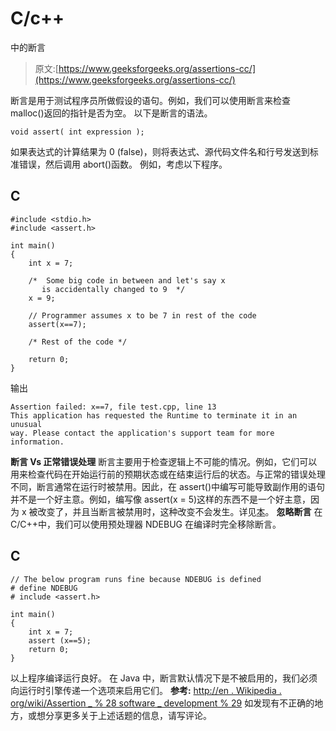 # C/c++

中的断言

> 原文:[https://www.geeksforgeeks.org/assertions-cc/](https://www.geeksforgeeks.org/assertions-cc/)

断言是用于测试程序员所做假设的语句。例如，我们可以使用断言来检查 malloc()返回的指针是否为空。
以下是断言的语法。

```
void assert( int expression ); 
```

如果表达式的计算结果为 0 (false)，则将表达式、源代码文件名和行号发送到标准错误，然后调用 abort()函数。
例如，考虑以下程序。

## C

```
#include <stdio.h>
#include <assert.h>

int main()
{
    int x = 7;

    /*  Some big code in between and let's say x
       is accidentally changed to 9  */
    x = 9;

    // Programmer assumes x to be 7 in rest of the code
    assert(x==7);

    /* Rest of the code */

    return 0;
}
```

输出

```
Assertion failed: x==7, file test.cpp, line 13 
This application has requested the Runtime to terminate it in an unusual 
way. Please contact the application's support team for more information.
```

**断言 Vs 正常错误处理**
断言主要用于检查逻辑上不可能的情况。例如，它们可以用来检查代码在开始运行前的预期状态或在结束运行后的状态。与正常的错误处理不同，断言通常在运行时被禁用。因此，在 assert()中编写可能导致副作用的语句并不是一个好主意。例如，编写像 assert(x = 5)这样的东西不是一个好主意，因为 x 被改变了，并且当断言被禁用时，这种改变不会发生。详见[本](https://www.geeksforgeeks.org/understanding-exit-abort-and-assert/)。
**忽略断言**
在 C/C++中，我们可以使用预处理器 NDEBUG 在编译时完全移除断言。

## C

```
// The below program runs fine because NDEBUG is defined
# define NDEBUG
# include <assert.h>

int main()
{
    int x = 7;
    assert (x==5);
    return 0;
}
```

以上程序编译运行良好。
在 Java 中，断言默认情况下是不被启用的，我们必须向运行时引擎传递一个选项来启用它们。
**参考:**
[http://en . Wikipedia . org/wiki/Assertion _ % 28 software _ development % 29](http://en.wikipedia.org/wiki/Assertion_%28software_development%29)
如发现有不正确的地方，或想分享更多关于上述话题的信息，请写评论。